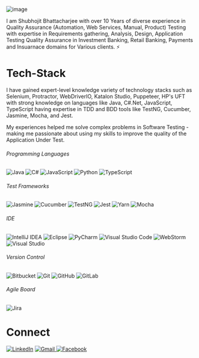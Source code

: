 ![image](https://user-images.githubusercontent.com/20137852/131958046-a3718927-d31d-4202-b77c-fe640ed8adf2.png)

I am Shubhojit Bhattacharjee with over 10 Years of diverse experience in Quality Assurance (Automation, Web Services, Manual, Product) Testing with expertise in Requirements gathering, Analysis, Design, Application Testing Quality Assurance in Investment Banking, Retail Banking, Payments and Insuarnace domains for Various clients. ⚡


# Tech-Stack
I have gained expert-level knowledge variety of technology stacks such as Selenium, Protractor, WebDriverIO, Katalon Studio, Puppeteer, HP's UFT with strong knowledge on languages like Java, C#.Net, JavaScript, TypeScript having expertise in TDD and BDD tools like TestNG, Cucumber, Jasmine, Mocha, and Jest.

My experiences helped me solve complex problems in Software Testing - making me passionate about using my skills to improve the quality of the Application Under Test. 

###### Programming Languages
![Java](https://img.shields.io/badge/java-%23ED8B00.svg?style=for-the-badge&logo=java&logoColor=white) ![C#](https://img.shields.io/badge/c%23-%23239120.svg?style=for-the-badge&logo=c-sharp&logoColor=white) ![JavaScript](https://img.shields.io/badge/javascript-%23323330.svg?style=for-the-badge&logo=javascript&logoColor=%23F7DF1E) ![Python](https://img.shields.io/badge/python-3670A0?style=for-the-badge&logo=python&logoColor=ffdd54) ![TypeScript](https://img.shields.io/badge/typescript-%23007ACC.svg?style=for-the-badge&logo=typescript&logoColor=white) 
###### Test Frameworks
![Jasmine](https://img.shields.io/badge/jasmine-%238A4182.svg?style=for-the-badge&logo=jasmine&logoColor=white) 
![Cucumber](https://img.shields.io/badge/-Cucumber-brightgreen?style=for-the-badge&logo=cucumber&logoColor=white)
![TestNG](https://img.shields.io/badge/-TestNG-orange?style=for-the-badge&logo=testNG&logoColor=white)
![Jest](https://img.shields.io/badge/-jest-%23C21325?style=for-the-badge&logo=jest&logoColor=white)
![Yarn](https://img.shields.io/badge/yarn-%232C8EBB.svg?style=for-the-badge&logo=yarn&logoColor=white)
![Mocha](https://img.shields.io/badge/-mocha-%238D6748?style=for-the-badge&logo=mocha&logoColor=white)
###### IDE
![IntelliJ IDEA](https://img.shields.io/badge/IntelliJIDEA-000000.svg?style=for-the-badge&logo=intellij-idea&logoColor=white)
![Eclipse](https://img.shields.io/badge/Eclipse-FE7A16.svg?style=for-the-badge&logo=Eclipse&logoColor=white)
![PyCharm](https://img.shields.io/badge/pycharm-143?style=for-the-badge&logo=pycharm&logoColor=black&color=black&labelColor=green)
![Visual Studio Code](https://img.shields.io/badge/Visual%20Studio%20Code-0078d7.svg?style=for-the-badge&logo=visual-studio-code&logoColor=white)
![WebStorm](https://img.shields.io/badge/webstorm-143?style=for-the-badge&logo=webstorm&logoColor=white&color=black)
![Visual Studio](https://img.shields.io/badge/Visual%20Studio%20-0078d7.svg?style=for-the-badge&logo=visual-studio&logoColor=white)
###### Version Control
![Bitbucket](https://img.shields.io/badge/bitbucket-%230047B3.svg?style=for-the-badge&logo=bitbucket&logoColor=white) ![Git](https://img.shields.io/badge/git-%23F05033.svg?style=for-the-badge&logo=git&logoColor=white) ![GitHub](https://img.shields.io/badge/github-%23121011.svg?style=for-the-badge&logo=github&logoColor=white) ![GitLab](https://img.shields.io/badge/gitlab-%23181717.svg?style=for-the-badge&logo=gitlab&logoColor=white) 

###### Agile Board
![Jira](https://img.shields.io/badge/jira-%230A0FFF.svg?style=for-the-badge&logo=jira&logoColor=white)



# Connect
<a  href="https://www.linkedin.com/in/shubhojitbhattacharjee/" target="_blank"><img alt="LinkedIn" src="https://img.shields.io/badge/linkedin%20-%230077B5.svg?&style=for-the-badge&logo=linkedin&logoColor=white" /></a>
<a href="mailto:subhojit.rav09@gmail.com"><img  alt="Gmail" src="https://img.shields.io/badge/Gmail-D14836?style=for-the-badge&logo=gmail&logoColor=white" /><a href="https://www.facebook.com/Ayon.Snehansh/" target="_blank">
<img alt="Facebook" src="https://img.shields.io/badge/Facebook%20-%231877F2.svg?&style=for-the-badge&logo=Facebook&logoColor=white" />


<!--
**ShubhojitBhattacharjee/ShubhojitBhattacharjee** is a ✨ _special_ ✨ repository because its `README.md` (this file) appears on your GitHub profile.

Here are some ideas to get you started:

- 🔭 I’m currently working on ...
- 🌱 I’m currently learning ...
- 👯 I’m looking to collaborate on ...
- 🤔 I’m looking for help with ...
- 💬 Ask me about ...
- 📫 How to reach me: ...
- 😄 Pronouns: ...
- ⚡ Fun fact: ...
-->
